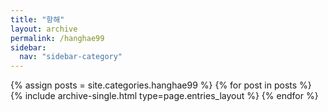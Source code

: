 ```yaml
---
title: "항해"
layout: archive
permalink: /hanghae99
sidebar:
  nav: "sidebar-category"
---
```



{% assign posts = site.categories.hanghae99 %}
{% for post in posts %} {% include archive-single.html type=page.entries_layout %} {% endfor %}